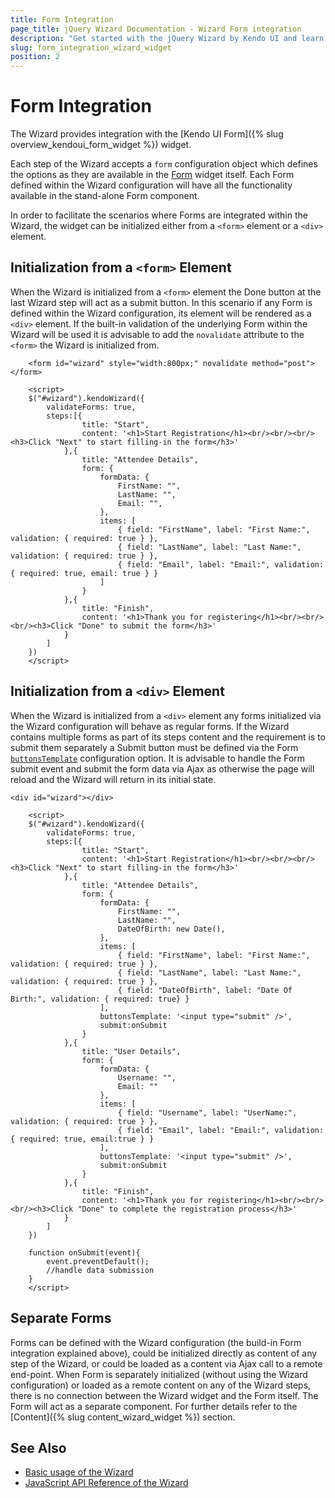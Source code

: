 ```yaml
---
title: Form Integration
page_title: jQuery Wizard Documentation - Wizard Form integration
description: "Get started with the jQuery Wizard by Kendo UI and learn how the Wizard integrates Kendo UI Forms."
slug: form_integration_wizard_widget
position: 2
---
```


# Form Integration

The Wizard provides integration with the [Kendo UI Form]({% slug overview_kendoui_form_widget  %}) widget.

Each step of the Wizard accepts a `form` configuration object which defines the options as they are available in the [Form](/api/javascript/ui/form) widget itself. Each Form defined within the Wizard configuration will have all the functionality available in the stand-alone Form component.

In order to facilitate the scenarios where Forms are integrated within the Wizard, the widget can be initialized either from a `<form>` element or a `<div>` element.

## Initialization from a `<form>` Element

When the Wizard is initialized from a `<form>` element the Done button at the last Wizard step will act as a submit button. In this scenario if any Form is defined within the Wizard configuration, its element will be rendered as a `<div>` element. If the built-in validation of the underlying Form within the Wizard will be used it is advisable to add the `novalidate` attribute to the `<form>` the Wizard is initialized from.

```dojo
    <form id="wizard" style="width:800px;" novalidate method="post"></form>

    <script>
    $("#wizard").kendoWizard({
        validateForms: true,
        steps:[{
                title: "Start",
                content: '<h1>Start Registration</h1><br/><br/><br/><h3>Click "Next" to start filling-in the form</h3>'
            },{
                title: "Attendee Details",
                form: {
                    formData: {
                        FirstName: "",
                        LastName: "",
                        Email: "",
                    },
                    items: [
                        { field: "FirstName", label: "First Name:", validation: { required: true } },
                        { field: "LastName", label: "Last Name:", validation: { required: true } },
                        { field: "Email", label: "Email:", validation: { required: true, email: true } }
                    ]
                }
            },{
                title: "Finish",
                content: '<h1>Thank you for registering</h1><br/><br/><br/><h3>Click "Done" to submit the form</h3>'
            }
        ]
    })
    </script>
```

## Initialization from a `<div>` Element

When the Wizard is initialized from a `<div>` element any forms initialized via the Wizard configuration will behave as regular forms. If the Wizard contains multiple forms as part of its steps content and the requirement is to submit them separately a Submit button must be defined via the Form [`buttonsTemplate`](/api/javascript/ui/form/configuration/buttonstemplate) configuration option. It is advisable to handle the Form submit event and submit the form data via Ajax as otherwise the page will reload and the Wizard will return in its initial state.

```dojo
<div id="wizard"></div>

    <script>
    $("#wizard").kendoWizard({
        validateForms: true,
        steps:[{
                title: "Start",
                content: '<h1>Start Registration</h1><br/><br/><br/><h3>Click "Next" to start filling-in the form</h3>'
            },{
                title: "Attendee Details",
                form: {
                    formData: {
                        FirstName: "",
                        LastName: "",
                        DateOfBirth: new Date(),
                    },
                    items: [
                        { field: "FirstName", label: "First Name:", validation: { required: true } },
                        { field: "LastName", label: "Last Name:", validation: { required: true } },
                        { field: "DateOfBirth", label: "Date Of Birth:", validation: { required: true} }
                    ],
                    buttonsTemplate: '<input type="submit" />',
                    submit:onSubmit
                }
            },{
                title: "User Details",
                form: {
                    formData: {
                        Username: "",
                        Email: ""
                    },
                    items: [
                        { field: "Username", label: "UserName:", validation: { required: true } },
                        { field: "Email", label: "Email:", validation: { required: true, email:true } }
                    ],
                    buttonsTemplate: '<input type="submit" />',
                    submit:onSubmit
                }
            },{
                title: "Finish",
                content: '<h1>Thank you for registering</h1><br/><br/><br/><h3>Click "Done" to complete the registration process</h3>'
            }
        ]
    })

    function onSubmit(event){
        event.preventDefault();
        //handle data submission
    }
    </script>

```

## Separate Forms

Forms can be defined with the Wizard configuration (the build-in Form integration explained above), could be initialized directly as content of any step of the Wizard, or could be loaded as a content via Ajax call to a remote end-point. When Form is separately initialized (without using the Wizard configuration) or loaded as a remote content on any of the Wizard steps, there is no connection between the Wizard widget and the Form itself. The Form will act as a separate component. For further details refer to the [Content]({% slug content_wizard_widget %}) section.

## See Also

* [Basic usage of the Wizard](https://demos.telerik.com/kendo-ui/wizard/index)
* [JavaScript API Reference of the Wizard](/api/javascript/ui/wizard)
